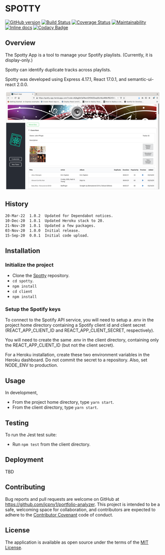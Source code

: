 # SPOTTY

[![GitHub version](https://badge.fury.io/gh/jcpny1%2Fspotty.svg)](https://badge.fury.io/gh/jcpny1%2Fspotty)
[![Build Status](https://travis-ci.org/jcpny1/spotty.svg?branch=master)](https://travis-ci.org/jcpny1/spotty)
[![Coverage Status](https://coveralls.io/repos/github/jcpny1/spotty/badge.svg?branch=master)](https://coveralls.io/github/jcpny1/spotty?branch=master)
[![Maintainability](https://api.codeclimate.com/v1/badges/2cf719fe5cd39a8faf59/maintainability)](https://codeclimate.com/github/jcpny1/spotty/maintainability)
[![Inline docs](http://inch-ci.org/github/jcpny1/spotty.svg)](http://inch-ci.org/github/jcpny1/spotty)
[![Codacy Badge](https://api.codacy.com/project/badge/Grade/00dbafbcb50c427693f4ec7126a011dc)](https://app.codacy.com/gh/jcpny1/spotty?utm_source=github.com&utm_medium=referral&utm_content=jcpny1/spotty&utm_campaign=Badge_Grade)

## Overview

The Spotty App is a tool to manage your Spotify playlists. (Currently, it is display-only.)

Spotty can identify duplicate tracks across playlists.

Spotty was developed using Express 4.17.1, React 17.0.1, and semantic-ui-react 2.0.0.

![Portfolio Analyzer Positions Page](https://github.com/jcpny1/spotty/blob/master/Screenshot-2020-11-06.png?raw=true "Spotty Home Page")

## History
```
20-Mar-22  1.0.2  Updated for Dependabot notices.
10-Dec-20  1.0.1  Updated Heroku stack to 20.
21-Nov-20  1.0.1  Updated a few packages.
03-Nov-20  1.0.0  Initial release.
15-Sep-20  0.0.1  Initial code upload.
```

## Installation

### Initialize the project
* Clone the [Spotty](https://github.com/jcpny1/spotty) repository.
* `cd spotty`.
* `npm install`
* `cd client`
* `npm install`

### Setup the Spotify keys
To connect to the Spotify API service, you will need to setup a .env in the project home directory containing a Spotify client id and client secret (REACT_APP_CLIENT_ID and REACT_APP_CLIENT_SECRET, respectively).

You will need to create the same .env in the client directory, containing only the REACT_APP_CLIENT_ID (but not the client secret).

For a Heroku installation, create these two environment variables in the Heroku dashboard. Do not commit the secret to a repository. Also, set NODE_ENV to production.

## Usage

In development,
* From the project home directory, type `yarn start`.
* From the client directory, type `yarn start`.

## Testing

To run the Jest test suite:
* Run `npm test` from the client directory.

## Deployment

TBD

## Contributing

Bug reports and pull requests are welcome on GitHub at https://github.com/jcpny1/portfolio-analyzer.
This project is intended to be a safe, welcoming space for collaboration, and contributors are expected to adhere to the [Contributor Covenant](http://contributor-covenant.org) code of conduct.

## License

The application is available as open source under the terms of the [MIT License](http://opensource.org/licenses/MIT).
